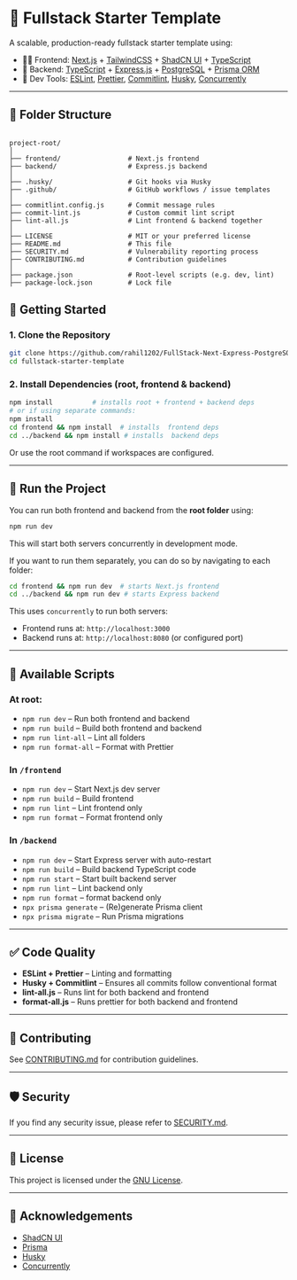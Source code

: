 # 🧱 Fullstack Starter Template

A scalable, production-ready fullstack starter template using:

- 🧑‍🎨 Frontend: [Next.js](https://nextjs.org/) + [TailwindCSS](https://tailwindcss.com/) + [ShadCN UI](https://ui.shadcn.com/) + [TypeScript](https://www.typescriptlang.org/)
- 🧠 Backend: [TypeScript](https://www.typescriptlang.org/) + [Express.js](https://expressjs.com/) + [PostgreSQL](https://www.postgresql.org/) + [Prisma ORM](https://www.prisma.io/)
- 🧹 Dev Tools: [ESLint](https://eslint.org/), [Prettier](https://prettier.io/), [Commitlint](https://commitlint.js.org/), [Husky](https://typicode.github.io/husky/), [Concurrently](https://www.npmjs.com/package/concurrently)

---

## 📁 Folder Structure

```

project-root/
│
├── frontend/                 # Next.js frontend
├── backend/                  # Express.js backend
│
├── .husky/                   # Git hooks via Husky
├── .github/                  # GitHub workflows / issue templates
│
├── commitlint.config.js      # Commit message rules
├── commit-lint.js            # Custom commit lint script
├── lint-all.js               # Lint frontend & backend together
│
├── LICENSE                   # MIT or your preferred license
├── README.md                 # This file
├── SECURITY.md               # Vulnerability reporting process
├── CONTRIBUTING.md           # Contribution guidelines
│
├── package.json              # Root-level scripts (e.g. dev, lint)
├── package-lock.json         # Lock file

````

## 🚀 Getting Started

### 1. Clone the Repository

```bash
git clone https://github.com/rahil1202/FullStack-Next-Express-PostgreSQL-Template.git
cd fullstack-starter-template
````

### 2. Install Dependencies (root, frontend & backend)

```bash
npm install          # installs root + frontend + backend deps
# or if using separate commands:
npm install 
cd frontend && npm install  # installs  frontend deps
cd ../backend && npm install # installs  backend deps
```

Or use the root command if workspaces are configured.

---

## 🔄 Run the Project

You can run both frontend and backend from the **root folder** using:

```bash
npm run dev
```
This will start both servers concurrently in development mode.

If you want to run them separately, you can do so by navigating to each folder:
```bash
cd frontend && npm run dev  # starts Next.js frontend
cd ../backend && npm run dev # starts Express backend
```

This uses `concurrently` to run both servers:

* Frontend runs at: `http://localhost:3000`
* Backend runs at: `http://localhost:8080` (or configured port)

---

## 🔧 Available Scripts

### At root:

* `npm run dev` – Run both frontend and backend
* `npm run build` – Build both frontend and backend
* `npm run lint-all` – Lint all folders
* `npm run format-all` – Format with Prettier

### In `/frontend`

* `npm run dev` – Start Next.js dev server
* `npm run build` – Build frontend
* `npm run lint` – Lint frontend only
* `npm run format` – Format frontend only


### In `/backend`

* `npm run dev` – Start Express server with auto-restart
* `npm run build` – Build backend TypeScript code
* `npm run start` – Start built backend server
* `npm run lint` – Lint backend only
* `npm run format` – format backend only
* `npx prisma generate` – (Re)generate Prisma client
* `npx prisma migrate` – Run Prisma migrations

---

## ✅ Code Quality

* **ESLint + Prettier** – Linting and formatting
* **Husky + Commitlint** – Ensures all commits follow conventional format
* **lint-all.js** – Runs lint for both backend and frontend
* **format-all.js** – Runs prettier for both backend and frontend

---

## 🤝 Contributing

See [CONTRIBUTING.md](./CONTRIBUTING.md) for contribution guidelines.

---

## 🛡️ Security

If you find any security issue, please refer to [SECURITY.md](./SECURITY.md).

---

## 📄 License

This project is licensed under the [GNU License](./LICENSE).

---

## 🙌 Acknowledgements

* [ShadCN UI](https://ui.shadcn.com/)
* [Prisma](https://www.prisma.io/)
* [Husky](https://typicode.github.io/husky/)
* [Concurrently](https://www.npmjs.com/package/concurrently)
